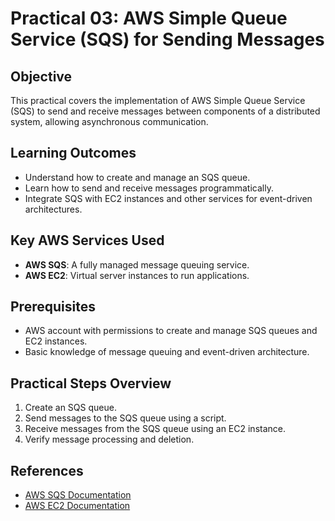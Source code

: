 # Practical 03: AWS Simple Queue Service (SQS) for Sending Messages

## Objective
This practical covers the implementation of AWS Simple Queue Service (SQS) to send and receive messages between components of a distributed system, allowing asynchronous communication.

## Learning Outcomes
- Understand how to create and manage an SQS queue.
- Learn how to send and receive messages programmatically.
- Integrate SQS with EC2 instances and other services for event-driven architectures.

## Key AWS Services Used
- **AWS SQS**: A fully managed message queuing service.
- **AWS EC2**: Virtual server instances to run applications.

## Prerequisites
- AWS account with permissions to create and manage SQS queues and EC2 instances.
- Basic knowledge of message queuing and event-driven architecture.

## Practical Steps Overview
1. Create an SQS queue.
2. Send messages to the SQS queue using a script.
3. Receive messages from the SQS queue using an EC2 instance.
4. Verify message processing and deletion.

## References
- [AWS SQS Documentation](https://docs.aws.amazon.com/sqs/)
- [AWS EC2 Documentation](https://docs.aws.amazon.com/ec2/)
